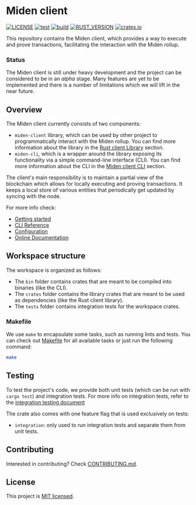 # Miden client

[![LICENSE](https://img.shields.io/badge/license-MIT-blue.svg)](https://github.com/0xMiden/miden-client/blob/main/LICENSE)
[![test](https://github.com/0xMiden/miden-client/actions/workflows/test.yml/badge.svg)](https://github.com/0xMiden/miden-client/actions/workflows/test.yml)
[![build](https://github.com/0xMiden/miden-client/actions/workflows/build.yml/badge.svg)](https://github.com/0xMiden/miden-client/actions/workflows/build.yml)
[![RUST_VERSION](https://img.shields.io/badge/rustc-1.87+-lightgray.svg)](https://www.rust-lang.org/tools/install)
[![crates.io](https://img.shields.io/crates/v/miden-client)](https://crates.io/crates/miden-client)

This repository contains the Miden client, which provides a way to execute and prove transactions, facilitating the interaction with the Miden rollup.

### Status

The Miden client is still under heavy development and the project can be considered to be in an *alpha* stage. Many features are yet to be implemented and there is a number of limitations which we will lift in the near future.

## Overview

The Miden client currently consists of two components:

- `miden-client` library, which can be used by other project to programmatically interact with the Miden rollup. You can find more information about the library in the [Rust client Library](./crates/rust-client/README.md) section.
- `miden-cli`, which is a wrapper around the library exposing its functionality via a simple command-line interface (CLI). You can find more information about the CLI in the [Miden client CLI](./bin/miden-cli/README.md) section.

The client's main responsibility is to maintain a partial view of the blockchain which allows for locally executing and proving transactions. It keeps a local store of various entities that periodically get updated by syncing with the node.

For more info check:

- [Getting started](https://0xMiden.github.io/miden-docs/miden-client/get-started/prerequisites.html)
- [CLI Reference](https://0xMiden.github.io/miden-docs/miden-client/cli-reference.html)
- [Configuration](https://0xMiden.github.io/miden-docs/miden-client/cli-config.html)
- [Online Documentation](https://0xMiden.github.io/miden-docs/miden-client/index.html)

## Workspace structure

The workspace is organized as follows:
- The `bin` folder contains crates that are meant to be compiled into binaries (like the CLI).
- The `crates` folder contains the library crates that are meant to be used as dependencies (like the Rust client library).
- The `tests` folder contains integration tests for the workspace crates.

### Makefile

We use `make` to encapsulate some tasks, such as running lints and tests. You can check out [Makefile](./Makefile) for all available tasks or just run the following command:

```bash
make
```

## Testing

To test the project's code, we provide both unit tests (which can be run with `cargo test`) and integration tests. For more info on integration tests, refer to the [integration testing document](./tests/README.md)

The crate also comes with one feature flag that is used exclusively on tests: 

- `integration`: only used to run integration tests and separate them from unit tests.

## Contributing

Interested in contributing? Check [CONTRIBUTING.md](./CONTRIBUTING.md).

## License
This project is [MIT licensed](./LICENSE).
